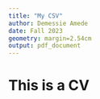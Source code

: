 ```yaml
---
title: "My CSV"
author: Demessie Amede
date: Fall 2023
geometry: margin=2.54cm
output: pdf_document
---
```


# This is a CV
